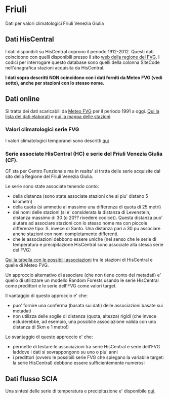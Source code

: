 # Friuli

Dati per valori climatologici Friuli Venezia Giulia

## Dati HisCentral

I dati disponibili su HisCentral coprono il periodo 1912-2012. Questi dati coincidono con quelli disponibili presso il sito [web della regione del FVG](http://www.regione.fvg.it/rafvg/cms/RAFVG/ambiente-territorio/tutela-ambiente-gestione-risorse-naturali/FOGLIA205/#id4). I codici per interrogare questo database sono quelli della colonna SiteCode nell'anagrafica stazioni acquisita da HisCentral.

**I dati sopra descritti NON coincidono con i dati forniti da Meteo FVG (vedi sotto), anche per stazioni con lo stesso nome.**

## Dati online

Si tratta dei dati scaricabili da [Meteo FVG](https://www.meteo.fvg.it/archivio.php?ln=&p=dati) per il periodo 1991 a oggi. 
[Qui la lista dei dati elaborati](./docs_dati_online/scaricati.md) e [qui la mappa delle stazioni](https://github.com/valori-climatologici-1991-2020/Friuli/blob/main/selenium/mappa_stazioni/friuli_ana.geojson).

### Valori climatologici serie FVG

I valori climatologici temporanei sono descritti [qui](./docs_dati_online/climatologici_fvg.md)

### Serie associate HisCentral (HC) e serie del Friuli Venezia Giulia (CF).

CF sta per Centro Funzionale ma in realta' si tratta delle serie acquisite dal sito della Regione del Friuli Venezia Giulia.

Le serie sono state associate tenendo conto:
- della distanza (sono state associate stazioni che al piu' distano 5 kilometri)
- della quota (si ammette al massimo una differenza di quota di 25 metri)
- dei nomi delle stazioni (si e' considerata la distanza di Levenstein, distanza massimo di 30 (o 20?? rivedere codice)). Questa distanza puo' aiutare ad associare stazioni con lo stesso nome ma con piccole differenze tipo: S. invece di Santo. Una distanza pari a 30 pu associare anche stazioni con nomi completamente differenti.
- che le associazioni debbono essere uniche (nel senso che le serie di temperatura e precipitazione HisCentral sono associate alla stessa serie del FVG)

[Qui la tabella con le possibili associazioni](./docs_dati_online/associazione_HC_meteoFVG.md) tra le stazioni di HisCentral e quelle di Meteo FVG.

Un approccio alternativo di associare (che non tiene conto dei metadati) e' quello di utilizzare un modello Random Forests usando le serie HisCentral come predittori e le serie dell'FVG come valori target. 

Il vantaggio di questo approccio e' che:
- puo' fornire una conferma (basata sui dati) delle associazioni basate sui metadati
- non utilizza delle soglie di distanza (quota, altezza) rigidi (che invece ecluderebbe, ad esempio, una possibile associazione valida con una distanza di 5km e 1 metro!)

Lo svantaggio di questo approccio e' che:
- permette di testare le associazioni tra serie HisCentral e serie dell'FVG laddove i dati si sovrappongono su uno o piu' anni
- i predittori (ovvero le possibili serie FVG che spiegano la variabile target: la serie HisCentral) debbono essere sufficientemente numerosi 


## Dati flusso SCIA

Una sintesi delle serie di temperatura e precipitazione e' disponibile [qui]().
